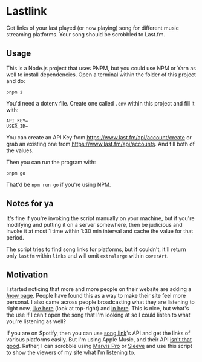 # Lastlink

Get links of your last played (or now playing) song for different music streaming platforms. Your song should be scrobbled to Last.fm.

## Usage

This is a Node.js project that uses PNPM, but you could use NPM or Yarn as well to install dependencies. Open a terminal within the folder of this project and do:

```shell
pnpm i
```

You'd need a dotenv file. Create one called `.env` within this project and fill it with:

```dotenv
API_KEY=
USER_ID=
```

You can create an API Key from https://www.last.fm/api/account/create or grab an existing one from https://www.last.fm/api/accounts. And fill both of the values.

Then you can run the program with:

```shell
pnpm go
```

That'd be `npm run go` if you're using NPM.

## Notes for ya

It's fine if you're invoking the script manually on your machine, but if you're modifying and putting it on a server somewhere, then be judicious and invoke it at most 1 time within 1:30 min interval and cache the value for that period.

The script tries to find song links for platforms, but if couldn't, it'll return only `lastfm` within `links` and will omit `extralarge` within `coverArt`.

## Motivation

I started noticing that more and more people on their website are adding a [/now page](https://nownownow.com/). People have found this as a way to make their site feel more personal. I also came across people broadcasting what they are listening to right now, [like here](https://henry.codes/writing/) (look at top-right) and [in here](https://ellen.li/). This is nice, but what's the use if I can't open the song that I'm looking at so I could listen to what you're listening as well?

If you are on Spotify, then you can use [song.link](https://song.link/)'s API and get the links of various platforms easily. But I'm using Apple Music, and their API [isn't that good](https://stackoverflow.com/questions/61190180/apple-music-api-get-currently-playing-song). Rather, I can scrobble using [Marvis Pro](https://apps.apple.com/app/marvis-pro/id1447768809) or [Sleeve](https://replay.software/sleeve) and use this script to show the viewers of my site what I'm listening to.
